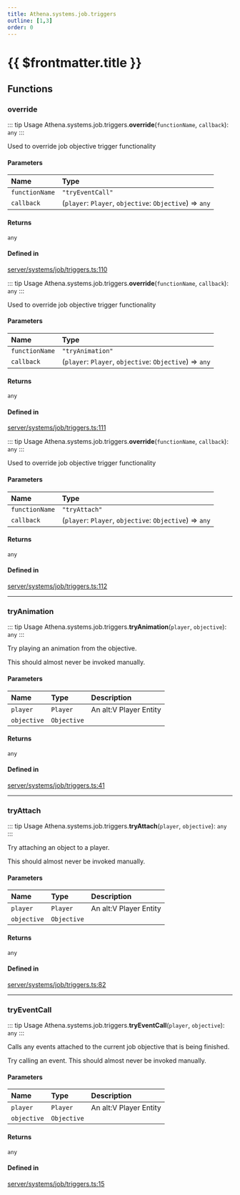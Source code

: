 ```yaml
---
title: Athena.systems.job.triggers
outline: [1,3]
order: 0
---
```


# {{ $frontmatter.title }}


## Functions

### override

::: tip Usage
Athena.systems.job.triggers.**override**(`functionName`, `callback`): `any`
:::

Used to override job objective trigger functionality

#### Parameters

| Name | Type |
| :------ | :------ |
| `functionName` | ``"tryEventCall"`` |
| `callback` | (`player`: `Player`, `objective`: `Objective`) => `any` |

#### Returns

`any`

#### Defined in

[server/systems/job/triggers.ts:110](https://github.com/Stuyk/altv-athena/blob/4945ccd/src/core/server/systems/job/triggers.ts#L110)

::: tip Usage
Athena.systems.job.triggers.**override**(`functionName`, `callback`): `any`
:::

Used to override job objective trigger functionality

#### Parameters

| Name | Type |
| :------ | :------ |
| `functionName` | ``"tryAnimation"`` |
| `callback` | (`player`: `Player`, `objective`: `Objective`) => `any` |

#### Returns

`any`

#### Defined in

[server/systems/job/triggers.ts:111](https://github.com/Stuyk/altv-athena/blob/4945ccd/src/core/server/systems/job/triggers.ts#L111)

::: tip Usage
Athena.systems.job.triggers.**override**(`functionName`, `callback`): `any`
:::

Used to override job objective trigger functionality

#### Parameters

| Name | Type |
| :------ | :------ |
| `functionName` | ``"tryAttach"`` |
| `callback` | (`player`: `Player`, `objective`: `Objective`) => `any` |

#### Returns

`any`

#### Defined in

[server/systems/job/triggers.ts:112](https://github.com/Stuyk/altv-athena/blob/4945ccd/src/core/server/systems/job/triggers.ts#L112)

___

### tryAnimation

::: tip Usage
Athena.systems.job.triggers.**tryAnimation**(`player`, `objective`): `any`
:::

Try playing an animation from the objective.

This should almost never be invoked manually.

#### Parameters

| Name | Type | Description |
| :------ | :------ | :------ |
| `player` | `Player` | An alt:V Player Entity |
| `objective` | `Objective` |  |

#### Returns

`any`

#### Defined in

[server/systems/job/triggers.ts:41](https://github.com/Stuyk/altv-athena/blob/4945ccd/src/core/server/systems/job/triggers.ts#L41)

___

### tryAttach

::: tip Usage
Athena.systems.job.triggers.**tryAttach**(`player`, `objective`): `any`
:::

Try attaching an object to a player.

This should almost never be invoked manually.

#### Parameters

| Name | Type | Description |
| :------ | :------ | :------ |
| `player` | `Player` | An alt:V Player Entity |
| `objective` | `Objective` |  |

#### Returns

`any`

#### Defined in

[server/systems/job/triggers.ts:82](https://github.com/Stuyk/altv-athena/blob/4945ccd/src/core/server/systems/job/triggers.ts#L82)

___

### tryEventCall

::: tip Usage
Athena.systems.job.triggers.**tryEventCall**(`player`, `objective`): `any`
:::

Calls any events attached to the current job objective that is being finished.

Try calling an event. This should almost never be invoked manually.

#### Parameters

| Name | Type | Description |
| :------ | :------ | :------ |
| `player` | `Player` | An alt:V Player Entity |
| `objective` | `Objective` |  |

#### Returns

`any`

#### Defined in

[server/systems/job/triggers.ts:15](https://github.com/Stuyk/altv-athena/blob/4945ccd/src/core/server/systems/job/triggers.ts#L15)
